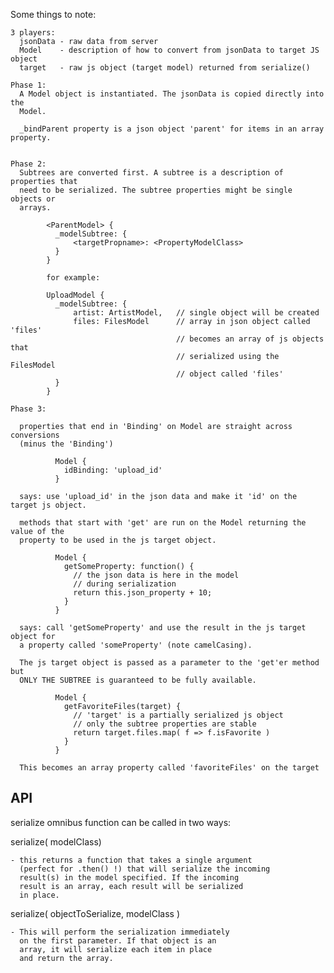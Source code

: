   Some things to note:

    3 players: 
      jsonData - raw data from server
      Model    - description of how to convert from jsonData to target JS object
      target   - raw js object (target model) returned from serialize()

    Phase 1: 
      A Model object is instantiated. The jsonData is copied directly into the
      Model. 

      _bindParent property is a json object 'parent' for items in an array property.


    Phase 2:
      Subtrees are converted first. A subtree is a description of properties that
      need to be serialized. The subtree properties might be single objects or 
      arrays. 
````
        <ParentModel> {
          _modelSubtree: {
              <targetPropname>: <PropertyModelClass>
          }
        }

        for example:

        UploadModel {
          _modelSubtree: {
              artist: ArtistModel,   // single object will be created 
              files: FilesModel      // array in json object called 'files'
                                     // becomes an array of js objects that
                                     // serialized using the FilesModel 
                                     // object called 'files'
          }
        }
````
    Phase 3:

      properties that end in 'Binding' on Model are straight across conversions 
      (minus the 'Binding')
````
          Model {
            idBinding: 'upload_id'
          }
````
      says: use 'upload_id' in the json data and make it 'id' on the target js object.

      methods that start with 'get' are run on the Model returning the value of the
      property to be used in the js target object.
````
          Model {
            getSomeProperty: function() {
              // the json data is here in the model
              // during serialization
              return this.json_property + 10;
            }
          }
````
      says: call 'getSomeProperty' and use the result in the js target object for
      a property called 'someProperty' (note camelCasing).

      The js target object is passed as a parameter to the 'get'er method but
      ONLY THE SUBTREE is guaranteed to be fully available. 

````
          Model {
            getFavoriteFiles(target) {
              // 'target' is a partially serialized js object
              // only the subtree properties are stable
              return target.files.map( f => f.isFavorite )
            }
          }
````
      This becomes an array property called 'favoriteFiles' on the target

## API

serialize omnibus function can be called in two ways:
  
  serialize( modelClass)
  
    - this returns a function that takes a single argument 
      (perfect for .then() !) that will serialize the incoming
      result(s) in the model specified. If the incoming
      result is an array, each result will be serialized 
      in place.
      
  serialize( objectToSerialize, modelClass ) 
  
    - This will perform the serialization immediately
      on the first parameter. If that object is an
      array, it will serialize each item in place
      and return the array.
